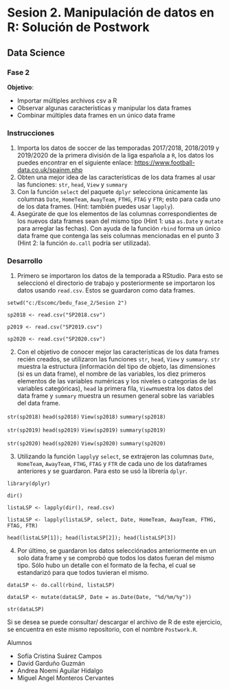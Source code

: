 # Sesion 2. Manipulación de datos en R: Solución de Postwork
## Data Science
### Fase 2


**Objetivo**: 
* Importar múltiples archivos csv a R
* Observar algunas características y manipular los data frames
* Combinar múltiples data frames en un único data frame

### Instrucciones
1. Importa los datos de soccer de las temporadas 2017/2018, 2018/2019 y 2019/2020 de la primera división de la liga española a `R`, los datos los puedes encontrar en el siguiente enlace: https://www.football-data.co.uk/spainm.php
2. Obten una mejor idea de las características de los data frames al usar las funciones: `str`, `head`, `View` y `summary`
3. Con la función `select` del paquete `dplyr` selecciona únicamente las columnas `Date`, `HomeTeam`, `AwayTeam`, `FTHG`, `FTAG` y `FTR`; esto para cada uno de los data frames. (Hint: también puedes usar `lapply`).
4. Asegúrate de que los elementos de las columnas correspondientes de los nuevos data frames sean del mismo tipo (Hint 1: usa `as.Date` y `mutate` para arreglar las fechas). Con ayuda de la función `rbind` forma un único data frame que contenga las seis columnas mencionadas en el punto 3 (Hint 2: la función `do.call` podría ser utilizada).

### Desarrollo
1. Primero se importaron los datos de la temporada a RStudio. Para esto se seleccionó el directorio de trabajo y posteriormente se importaron los datos usando `read.csv`. Estos se guardaron como data frames.

`setwd("c:/Escomc/bedu_fase_2/Sesion 2")`

`sp2018 <- read.csv("SP2018.csv")`

`p2019 <- read.csv("SP2019.csv")`

`sp2020 <- read.csv("SP2020.csv")`


2. Con el objetivo de conocer mejor las características de los data frames recién creados, se utilizaron las funciones `str`, `head`, `View` y `summary`. `str` muestra la estructura (información del tipo de objeto, las dimensiones (si es un data frame), el nombre de las variables, los diez primeros elementos de las variables numéricas y los niveles o categorías de las variables categóricas), `head` la primera fila, `View`muestra los datos del data frame y `summary` muestra un resumen general sobre las variables del data frame.

`str(sp2018)`
`head(sp2018)`
`View(sp2018)`
`summary(sp2018)`

`str(sp2019)`
`head(sp2019)`
`View(sp2019)`
`summary(sp2019)`

`str(sp2020)`
`head(sp2020)`
`View(sp2020)`
`summary(sp2020)`

3. Utilizando la función `lapply`y `select`, se extrajeron las columnas `Date`, `HomeTeam`, `AwayTeam`, `FTHG`, `FTAG` y `FTR` de cada uno de los dataframes anteriores y se guardaron. Para esto se usó la librería `dplyr`.

`library(dplyr)`

`dir()`

`listaLSP <- lapply(dir(), read.csv)`

`listaLSP <- lapply(listaLSP, select, Date, HomeTeam, AwayTeam, FTHG, FTAG, FTR)`

`head(listaLSP[1]); head(listaLSP[2]); head(listaLSP[3])`

4. Por último, se guardaron los datos selecciónados anteriormente en un solo data frame y se comprobó que todos los datos fueran del mismo tipo. Sólo hubo un detalle con el formato de la fecha, el cual se estandarizó para que todos tuvieran el mismo.

`dataLSP <- do.call(rbind, listaLSP)`

`dataLSP <- mutate(dataLSP, Date = as.Date(Date, "%d/%m/%y"))`

`str(dataLSP)`

Si se desea se puede consultar/ descargar el archivo de R de este ejercicio, se encuentra en este mismo repositorio, con el nombre `Postwork.R`.

Alumnos 
* Sofía Cristina Suárez Campos
* David Garduño Guzmán
* Andrea Noemi Aguilar Hidalgo
* Miguel Angel Monteros Cervantes
